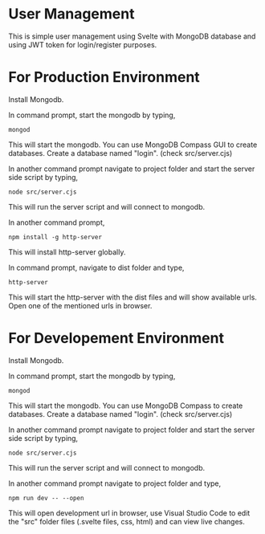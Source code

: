 # User Management

This is simple user management using Svelte with MongoDB database and using JWT token for login/register purposes.

# For Production Environment

Install Mongodb.

In command prompt, start the mongodb by typing,
```
mongod
```
This will start the mongodb. You can use MongoDB Compass GUI to create databases. Create a database named "login". (check src/server.cjs)


In another command prompt navigate to project folder and start the server side script by typing,
```
node src/server.cjs
```
This will run the server script and will connect to mongodb.


In another command prompt,
```
npm install -g http-server
```
This will install http-server globally.


In command prompt, navigate to dist folder and type,
```
http-server
```
This will start the http-server with the dist files and will show available urls.
Open one of the mentioned urls in browser.


# For Developement Environment

Install Mongodb.

In command prompt, start the mongodb by typing,
```
mongod
```
This will start the mongodb. You can use MongoDB Compass to create databases. Create a database named "login". (check src/server.cjs)


In another command prompt navigate to project folder and start the server side script by typing,
```
node src/server.cjs
```
This will run the server script and will connect to mongodb.


In another command prompt navigate to project folder and type,
```
npm run dev -- --open
```
This will open development url in browser, use Visual Studio Code to edit the "src" folder files (.svelte files, css, html) and can view live changes.



